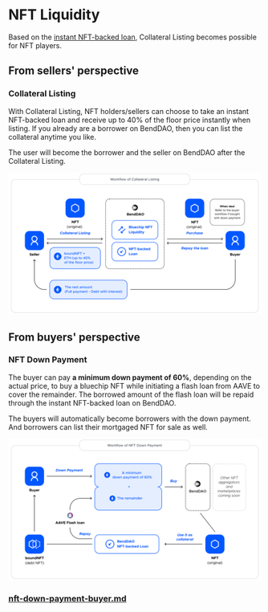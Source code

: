 # NFT Liquidity

Based on the [instant NFT-backed loan](instant-lending-and-repayments.md), Collateral Listing becomes possible for NFT players.&#x20;

## From sellers' perspective

### Collateral Listing

With Collateral Listing, NFT holders/sellers can choose to take an instant NFT-backed loan and receive up to 40% of the floor price instantly when listing. If you already are a borrower on BendDAO, then you can list the collateral anytime you like.&#x20;

The user will become the borrower and the seller on BendDAO after the Collateral Listing.

![](<../.gitbook/assets/image (13) (1).png>)

## From buyers' perspective

### NFT Down Payment

The buyer can pay **a minimum down payment of 60%**, depending on the actual price, to buy a bluechip NFT while initiating a flash loan from AAVE to cover the remainder. The borrowed amount of the flash loan will be repaid through the instant NFT-backed loan on BendDAO.

The buyers will automatically become borrowers with the down payment. And borrowers can list their mortgaged NFT for sale as well.

![](<../.gitbook/assets/image (12).png>)

### [nft-down-payment-buyer.md](../marketplace/nft-down-payment-buyer.md "mention")
